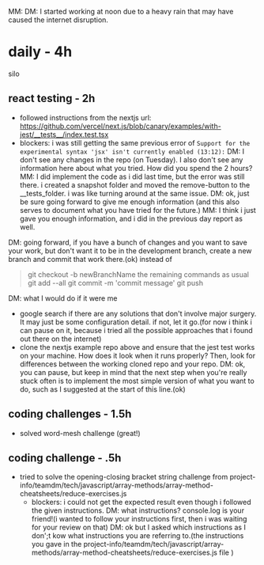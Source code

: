 MM: DM: I started working at noon due to a heavy rain that may have caused the internet disruption.
# daily - 4h
silo 
## react testing - 2h
* followed instructions from the nextjs url: https://github.com/vercel/next.js/blob/canary/examples/with-jest/__tests__/index.test.tsx
* blockers: i was still getting the same previous error of `Support for the experimental syntax 'jsx' isn't currently enabled (13:12):`
DM: I don't see any changes in the repo (on Tuesday). I also don't see any information here about what you tried. How did you spend the 2 hours? MM: I did implement the code as i did last time, but the error was still there. i created a snapshot folder and moved the remove-button to the __tests_folder. i was like turning around at the same issue. DM: ok, just be sure going forward to give me enough information (and this also serves to document what you have tried for the future.) MM: I think i just gave you enough information, and i did in the previous day report as well.

DM: going forward, if you have a bunch of changes and you want to save your work, but don't want it to be in the development branch, create a new branch and commit that work there.(ok)
instead of 
> git checkout -b newBranchName
the remaining commands as usual
> git add --all
> git commit -m 'commit message'
> git push

DM: what I would do if it were me
* google search if there are any solutions that don't involve major surgery. It may just be some configuration detail. if not, let it go.(for now i think i can pause on it, because i tried all the possible approaches that i found out there on the internet)
* clone the nextjs example repo above and ensure that the jest test works on your machine. How does it look when it runs properly? Then, look for differences between the working cloned repo and your repo. DM: ok, you can pause, but keep in mind that the next step when you're really stuck often is to implement the most simple version of what you want to do, such as I suggested at the start of this line.(ok)

## coding challenges - 1.5h

* solved word-mesh challenge (great!)
## coding challenge - .5h
* tried to solve the opening-closing bracket string challenge from project-info/teamdm/tech/javascript/array-methods/array-method-cheatsheets/reduce-exercises.js
  * blockers: i could not get the expected result even though i followed the given instructions. DM: what instructions? console.log is your friend!(i wanted to follow your instructions first, then i was waiting for your review on that) DM: ok but I asked which instructions as I don';t kow what instructions you are referring to.(the instructions you gave in the project-info/teamdm/tech/javascript/array-methods/array-method-cheatsheets/reduce-exercises.js file )

## 
